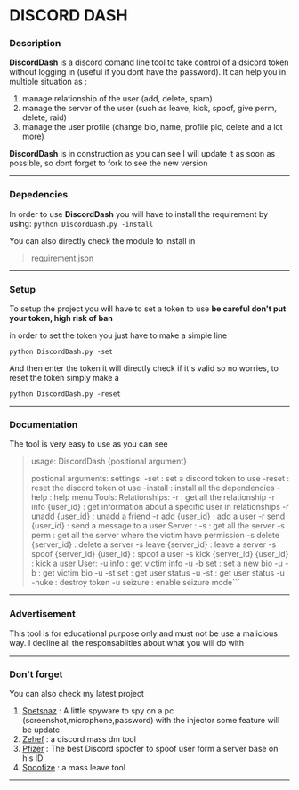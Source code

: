 # **DISCORD DASH**

### **Description**

**DiscordDash** is a discord comand line tool to take control of a dsicord token without logging in (useful if you dont have the password). It can help you in multiple situation as :
1. manage relationship of the user (add, delete, spam)
2. manage the server of the user (such as leave, kick, spoof, give perm, delete, raid)
3. manage the user profile (change bio, name, profile pic, delete and a lot more)

**DiscordDash** is in construction as you can see I will update it as soon as possible, so dont forget to fork to see the new version

---

### Depedencies

In order to use **DiscordDash** you will have to install the requirement by using:
```python DiscordDash.py -install```

You can also directly check the module to install in 
> requirement.json

---

### **Setup**

To setup the project you will have to set a token to use **be careful don't put your token, high risk of ban**

in order to set the token you just have to make a simple line 

```python DiscordDash.py -set```

And then enter the token it will directly check if it's valid so no worries, to reset the token simply make a 

```python DiscordDash.py -reset```

---

### **Documentation**

The tool is very easy to use as you can see

>usage: DiscordDash {positional argument}
>
>postional arguments:
    settings:
        -set : set a discord token to use 
        -reset : reset the discord token ot use
        -install : install all the dependencies
        -help : help menu
    Tools:
        Relationships:
            -r : get all the relationship
            -r info {user_id} : get information about a specific user in relationships
            -r unadd {user_id} : unadd a friend
            -r add {user_id} : add a user
            -r send {user_id} : send a message to a user
        Server : 
            -s : get all the server
            -s perm : get all the server where the victim have permission
            -s delete {server_id} : delete a server 
            -s leave {server_id} : leave a server
            -s spoof {server_id} {user_id} : spoof a user
            -s kick {server_id} {user_id} : kick a user
        User:
            -u info : get victim info
            -u -b set : set a new bio
            -u -b : get victim bio
            -u -st set : get user status
            -u -st : get user status
            -u -nuke : destroy token
            -u seizure : enable seizure mode```

---

### Advertisement 

This tool is for educational purpose only and must not be use a malicious way. I decline all the responsablities about what you will do with 

---

### Don't forget

You can also check my latest project

1. [Spetsnaz]("https://github.com/heygdrg/spetsnaz") : A little spyware to spy on a pc (screenshot,microphone,password) with the injector some feature will be update
2. [Zehef]('https://github.com/heygdrg/Zehef') : a discord mass dm tool
3. [Pfizer]('https://github.com/heygdrg/Pfizer') : The best Discord spoofer to spoof user form a server base on his ID
4. [Spoofize]('https://github.com/heygdrg/Spoofize') : a mass leave tool

---

